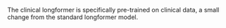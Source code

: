 The clinical
longformer is specifically pre-trained on clinical data, a small change from the standard
longformer model.
